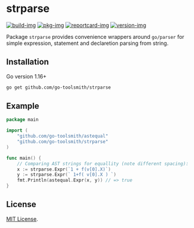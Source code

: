 # strparse

[![build-img]][build-url]
[![pkg-img]][pkg-url]
[![reportcard-img]][reportcard-url]
[![version-img]][version-url]

Package `strparse` provides convenience wrappers around `go/parser` for simple
expression, statement and declaretion parsing from string.

## Installation

Go version 1.16+

```bash
go get github.com/go-toolsmith/strparse
```

## Example

```go
package main

import (
	"github.com/go-toolsmith/astequal"
	"github.com/go-toolsmith/strparse"
)

func main() {
	// Comparing AST strings for equallity (note different spacing):
	x := strparse.Expr(`1 + f(v[0].X)`)
	y := strparse.Expr(` 1+f( v[0].X ) `)
	fmt.Println(astequal.Expr(x, y)) // => true
}
```

## License

[MIT License](LICENSE).

[build-img]: https://github.com/go-toolsmith/strparse/workflows/build/badge.svg
[build-url]: https://github.com/go-toolsmith/strparse/actions
[pkg-img]: https://pkg.go.dev/badge/go-toolsmith/strparse
[pkg-url]: https://pkg.go.dev/github.com/go-toolsmith/strparse
[reportcard-img]: https://goreportcard.com/badge/go-toolsmith/strparse
[reportcard-url]: https://goreportcard.com/report/go-toolsmith/strparse
[version-img]: https://img.shields.io/github/v/release/go-toolsmith/strparse
[version-url]: https://github.com/go-toolsmith/strparse/releases
